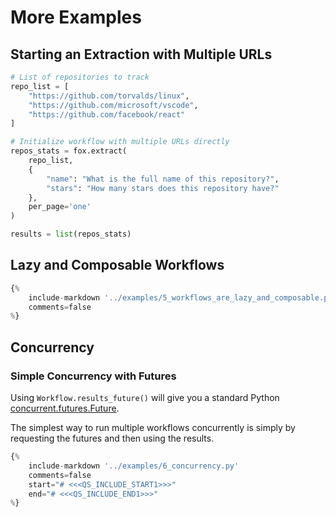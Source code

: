 # More Examples

## Starting an Extraction with Multiple URLs

```python
# List of repositories to track
repo_list = [
    "https://github.com/torvalds/linux",
    "https://github.com/microsoft/vscode",
    "https://github.com/facebook/react"
]

# Initialize workflow with multiple URLs directly
repos_stats = fox.extract(
    repo_list,
    {
        "name": "What is the full name of this repository?",
        "stars": "How many stars does this repository have?"
    },
    per_page='one'
)

results = list(repos_stats)
```

## Lazy and Composable Workflows

```python
{%
	include-markdown '../examples/5_workflows_are_lazy_and_composable.py'
	comments=false
%}

```

## Concurrency

### Simple Concurrency with Futures
Using `Workflow.results_future()` will give you a standard Python [concurrent.futures.Future](https://docs.python.org/3/library/concurrent.futures.html#future-objects).

The simplest way to run multiple workflows concurrently is simply by requesting the futures and then using the results.
```python
{%
	include-markdown '../examples/6_concurrency.py'
	comments=false
	start="# <<<QS_INCLUDE_START1>>>"
    end="# <<<QS_INCLUDE_END1>>>"
%}
```